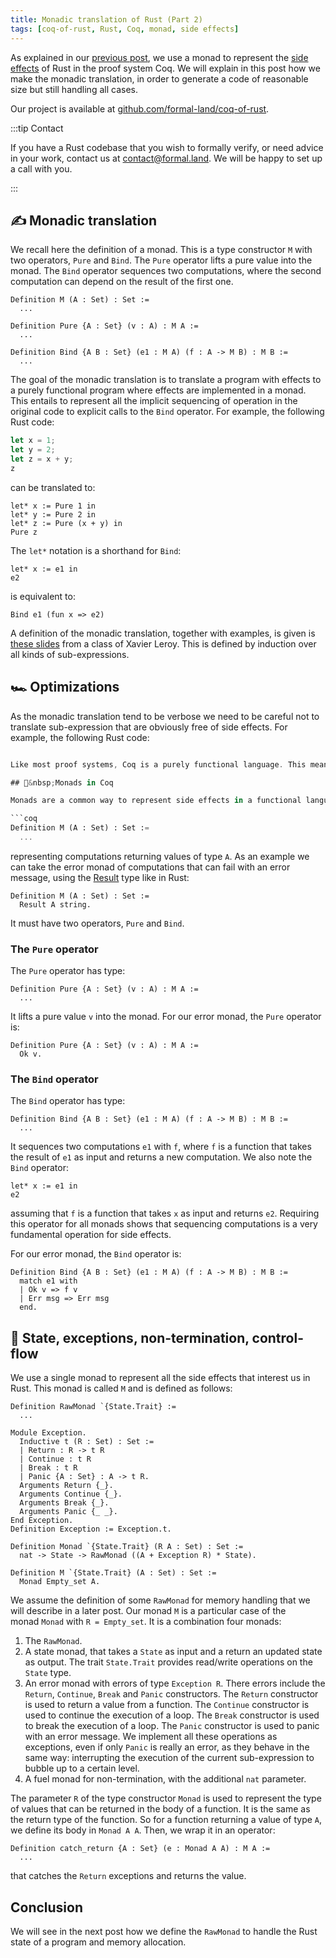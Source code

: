 ```yaml
---
title: Monadic translation of Rust (Part 2)
tags: [coq-of-rust, Rust, Coq, monad, side effects]
---
```


As explained in our [previous post](/blog/2023/05/28/monad-for-side-effects-in-rust), we use a monad to represent the [side effects](<https://en.wikipedia.org/wiki/Side_effect_(computer_science)>) of Rust in the proof system Coq. We will explain in this post how we make the monadic translation, in order to generate a code of reasonable size but still handling all cases.

Our project is available at [github.com/formal-land/coq-of-rust](https://github.com/formal-land/coq-of-rust).

:::tip Contact

If you have a Rust codebase that you wish to formally verify, or need advice in your work, contact us at&nbsp;[&#099;&#111;&#110;&#116;&#097;&#099;&#116;&#064;formal&#046;&#108;&#097;&#110;&#100;](mailto:contact@formal.land). We will be happy to set up a call with you.

:::

<!-- truncate -->

## ✍️ Monadic translation

We recall here the definition of a monad. This is a type constructor `M` with two operators, `Pure` and `Bind`. The `Pure` operator lifts a pure value into the monad. The `Bind` operator sequences two computations, where the second computation can depend on the result of the first one.

```coq
Definition M (A : Set) : Set :=
  ...

Definition Pure {A : Set} (v : A) : M A :=
  ...

Definition Bind {A B : Set} (e1 : M A) (f : A -> M B) : M B :=
  ...
```

The goal of the monadic translation is to translate a program with effects to a purely functional program where effects are implemented in a monad. This entails to represent all the implicit sequencing of operation in the original code to explicit calls to the `Bind` operator. For example, the following Rust code:

```rust
let x = 1;
let y = 2;
let z = x + y;
z
```

can be translated to:

```coq
let* x := Pure 1 in
let* y := Pure 2 in
let* z := Pure (x + y) in
Pure z
```

The `let*` notation is a shorthand for `Bind`:

```coq
let* x := e1 in
e2
```

is equivalent to:

```coq
Bind e1 (fun x => e2)
```

A definition of the monadic translation, together with examples, is given is [these slides](https://xavierleroy.org/mpri/2-4/monads.pdf) from a class of Xavier Leroy. This is defined by induction over all kinds of sub-expressions.

## 🏎️ Optimizations

As the monadic translation tend to be verbose we need to be careful not to translate sub-expression that are obviously free of side effects. For example, the following Rust code:

````rust

Like most proof systems, Coq is a purely functional language. This means we need to find an encoding for the side effects. The reason for most proof systems to forbid side effects is to be logically consistent. Otherwise, it would be easy to write a proof of `False` by writing a term that does not terminate for example.

## 🔮&nbsp;Monads in Coq

Monads are a common way to represent side effects in a functional language. A monad is a type constructor `M`:

```coq
Definition M (A : Set) : Set :=
  ...
````

representing computations returning values of type `A`. As an example we can take the error monad of computations that can fail with an error message, using the [Result](https://doc.rust-lang.org/std/result/enum.Result.html) type like in Rust:

```coq
Definition M (A : Set) : Set :=
  Result A string.
```

It must have two operators, `Pure` and `Bind`.

### The `Pure` operator

The `Pure` operator has type:

```coq
Definition Pure {A : Set} (v : A) : M A :=
  ...
```

It lifts a pure value `v` into the monad. For our error monad, the `Pure` operator is:

```coq
Definition Pure {A : Set} (v : A) : M A :=
  Ok v.
```

### The `Bind` operator

The `Bind` operator has type:

```coq
Definition Bind {A B : Set} (e1 : M A) (f : A -> M B) : M B :=
  ...
```

It sequences two computations `e1` with `f`, where `f` is a function that takes the result of `e1` as input and returns a new computation. We also note the `Bind` operator:

```coq
let* x := e1 in
e2
```

assuming that `f` is a function that takes `x` as input and returns `e2`. Requiring this operator for all monads shows that sequencing computations is a very fundamental operation for side effects.

For our error monad, the `Bind` operator is:

```coq
Definition Bind {A B : Set} (e1 : M A) (f : A -> M B) : M B :=
  match e1 with
  | Ok v => f v
  | Err msg => Err msg
  end.
```

## 🚧 State, exceptions, non-termination, control-flow

We use a single monad to represent all the side effects that interest us in Rust. This monad is called&nbsp;`M` and is defined as follows:

```coq
Definition RawMonad `{State.Trait} :=
  ...

Module Exception.
  Inductive t (R : Set) : Set :=
  | Return : R -> t R
  | Continue : t R
  | Break : t R
  | Panic {A : Set} : A -> t R.
  Arguments Return {_}.
  Arguments Continue {_}.
  Arguments Break {_}.
  Arguments Panic {_ _}.
End Exception.
Definition Exception := Exception.t.

Definition Monad `{State.Trait} (R A : Set) : Set :=
  nat -> State -> RawMonad ((A + Exception R) * State).

Definition M `{State.Trait} (A : Set) : Set :=
  Monad Empty_set A.
```

We assume the definition of some `RawMonad` for memory handling that we will describe in a later post. Our monad&nbsp;`M` is a particular case of the monad&nbsp;`Monad` with `R = Empty_set`. It is a combination four monads:

1. The `RawMonad`.
2. A state monad, that takes a `State` as input and a return an updated state as output. The trait `State.Trait` provides read/write operations on the `State` type.
3. An error monad with errors of type `Exception R`. There errors include the `Return`, `Continue`, `Break` and `Panic` constructors. The `Return` constructor is used to return a value from a function. The `Continue` constructor is used to continue the execution of a loop. The `Break` constructor is used to break the execution of a loop. The `Panic` constructor is used to panic with an error message. We implement all these operations as exceptions, even if only `Panic` is really an error, as they behave in the same way: interrupting the execution of the current sub-expression to bubble up to a certain level.
4. A fuel monad for non-termination, with the additional `nat` parameter.

The parameter `R` of the type constructor `Monad` is used to represent the type of values that can be returned in the body of a function. It is the same as the return type of the function. So for a function returning a value of type `A`, we define its body in `Monad A A`. Then, we wrap it in an operator:

```coq
Definition catch_return {A : Set} (e : Monad A A) : M A :=
  ...
```

that catches the `Return` exceptions and returns the value.

## Conclusion

We will see in the next post how we define the `RawMonad` to handle the Rust state of a program and memory allocation.
